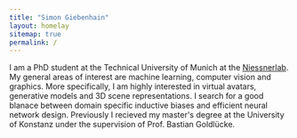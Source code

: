 ```yaml
---
title: "Simon Giebenhain"
layout: homelay
sitemap: true
permalink: /
---
```


I am a PhD student at the Technical University of Munich at the <a href="https://niessnerlab.org">Niessnerlab</a>.
My general areas of interest are machine learning, computer vision and graphics. 
More specifically, I am highly interested in virtual avatars, generative models and 3D scene representations.
I search for a good blanace between domain specific inductive biases and efficient neural network design.
Previously I recieved my master's degree at the University of Konstanz under the supervision of Prof. Bastian Goldlücke.
